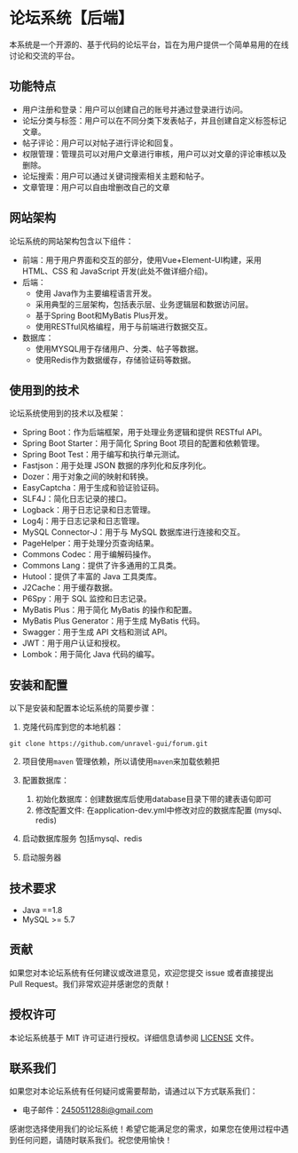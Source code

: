 # 论坛系统【后端】

本系统是一个开源的、基于代码的论坛平台，旨在为用户提供一个简单易用的在线讨论和交流的平台。

## 功能特点

- 用户注册和登录：用户可以创建自己的账号并通过登录进行访问。
- 论坛分类与标签：用户可以在不同分类下发表帖子，并且创建自定义标签标记文章。
- 帖子评论：用户可以对帖子进行评论和回复。
- 权限管理：管理员可以对用户文章进行审核，用户可以对文章的评论审核以及删除。
- 论坛搜索：用户可以通过关键词搜索相关主题和帖子。
- 文章管理：用户可以自由增删改自己的文章

## 网站架构

论坛系统的网站架构包含以下组件：

- 前端：用于用户界面和交互的部分，使用Vue+Element-UI构建，采用 HTML、CSS 和 JavaScript 开发(此处不做详细介绍)。
- 后端：
  - 使用 Java作为主要编程语言开发。
  - 采用典型的三层架构，包括表示层、业务逻辑层和数据访问层。
  - 基于Spring Boot和MyBatis Plus开发。
  - 使用RESTful风格编程，用于与前端进行数据交互。
- 数据库：
  - 使用MYSQL用于存储用户、分类、帖子等数据。
  - 使用Redis作为数据缓存，存储验证码等数据。

## 使用到的技术

论坛系统使用到的技术以及框架：

- Spring Boot：作为后端框架，用于处理业务逻辑和提供 RESTful API。
- Spring Boot Starter：用于简化 Spring Boot 项目的配置和依赖管理。
- Spring Boot Test：用于编写和执行单元测试。
- Fastjson：用于处理 JSON 数据的序列化和反序列化。
- Dozer：用于对象之间的映射和转换。
- EasyCaptcha：用于生成和验证验证码。
- SLF4J：简化日志记录的接口。
- Logback：用于日志记录和日志管理。
- Log4j：用于日志记录和日志管理。
- MySQL Connector-J：用于与 MySQL 数据库进行连接和交互。
- PageHelper：用于处理分页查询结果。
- Commons Codec：用于编解码操作。
- Commons Lang：提供了许多通用的工具类。
- Hutool：提供了丰富的 Java 工具类库。
- J2Cache：用于缓存数据。
- P6Spy：用于 SQL 监控和日志记录。
- MyBatis Plus：用于简化 MyBatis 的操作和配置。
- MyBatis Plus Generator：用于生成 MyBatis 代码。
- Swagger：用于生成 API 文档和测试 API。
- JWT：用于用户认证和授权。
- Lombok：用于简化 Java 代码的编写。

## 安装和配置

以下是安装和配置本论坛系统的简要步骤：

1. 克隆代码库到您的本地机器：

```
git clone https://github.com/unravel-gui/forum.git
```

2. 项目使用`maven` 管理依赖，所以请使用`maven`来加载依赖把
3. 配置数据库：
   1. 初始化数据库：创建数据库后使用database目录下带的建表语句即可
   2. 修改配置文件:  在application-dev.yml中修改对应的数据库配置 (mysql、redis)

4. 启动数据库服务 包括mysql、redis

5. 启动服务器

## 技术要求

- Java ==1.8
- MySQL >= 5.7

## 贡献

如果您对本论坛系统有任何建议或改进意见，欢迎您提交 issue 或者直接提出 Pull Request。我们非常欢迎并感谢您的贡献！

## 授权许可

本论坛系统基于 MIT 许可证进行授权。详细信息请参阅 [LICENSE](https://chat.openai.com/LICENSE) 文件。

## 联系我们

如果您对本论坛系统有任何疑问或需要帮助，请通过以下方式联系我们：

- 电子邮件：2450511288i@gmail.com

感谢您选择使用我们的论坛系统！希望它能满足您的需求，如果您在使用过程中遇到任何问题，请随时联系我们。祝您使用愉快！

